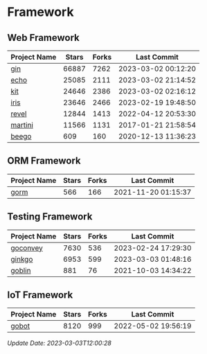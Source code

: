 # Framework

## Web Framework
| Project Name | Stars | Forks | Last Commit |
| ------------ | ----- | ----- | ----------- |
| [gin](https://github.com/gin-gonic/gin) | 66887 | 7262 | 2023-03-02 00:12:20 |
| [echo](https://github.com/labstack/echo) | 25085 | 2111 | 2023-03-02 21:14:52 |
| [kit](https://github.com/go-kit/kit) | 24646 | 2386 | 2023-03-02 02:16:12 |
| [iris](https://github.com/kataras/iris) | 23646 | 2466 | 2023-02-19 19:48:50 |
| [revel](https://github.com/revel/revel) | 12844 | 1413 | 2022-04-12 20:53:30 |
| [martini](https://github.com/go-martini/martini) | 11566 | 1131 | 2017-01-21 21:58:54 |
| [beego](https://github.com/astaxie/beego) | 609 | 160 | 2020-12-13 11:36:23 |

## ORM Framework
| Project Name | Stars | Forks | Last Commit |
| ------------ | ----- | ----- | ----------- |
| [gorm](https://github.com/jinzhu/gorm) | 566 | 166 | 2021-11-20 01:15:37 |

## Testing Framework
| Project Name | Stars | Forks | Last Commit |
| ------------ | ----- | ----- | ----------- |
| [goconvey](https://github.com/smartystreets/goconvey) | 7630 | 536 | 2023-02-24 17:29:30 |
| [ginkgo](https://github.com/onsi/ginkgo) | 6953 | 599 | 2023-03-03 01:48:16 |
| [goblin](https://github.com/franela/goblin) | 881 | 76 | 2021-10-03 14:34:22 |

## IoT Framework
| Project Name | Stars | Forks | Last Commit |
| ------------ | ----- | ----- | ----------- |
| [gobot](https://github.com/hybridgroup/gobot) | 8120 | 999 | 2022-05-02 19:56:19 |

*Update Date: 2023-03-03T12:00:28*